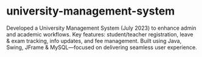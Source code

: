 # university-management-system
Developed a University Management System (July 2023) to enhance admin and academic workflows. Key features: student/teacher registration, leave &amp; exam tracking, info updates, and fee management. Built using Java, Swing, JFrame &amp; MySQL—focused on delivering seamless user experience.

